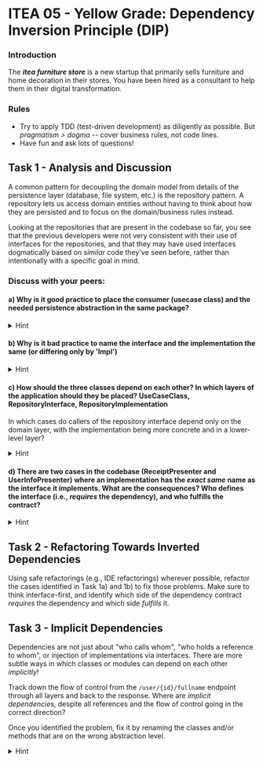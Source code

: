 # ITEA 05 - Yellow Grade: Dependency Inversion Principle (DIP)

### Introduction

The ***itea furniture store*** is a new startup that primarily sells furniture and
home decoration in their stores. You have been hired as a consultant to help
them in their digital transformation.

### Rules

* Try to apply TDD (test-driven development) as diligently as possible. But *pragmatism > dogma* -- cover business rules, not code lines.
* Have fun and ask lots of questions!

## Task 1 - Analysis and Discussion

A common pattern for decoupling the domain model from details of the persistence
layer (database, file system, etc.) is the repository pattern. A repository lets
us access domain entities without having to think about how they are persisted
and to focus on the domain/business rules instead.

Looking at the repositories that are present in the codebase so far, you see that
the previous developers were not very consistent with their use of interfaces for
the repositories, and that they may have used interfaces dogmatically based on *similar*
code they've seen before, rather than intentionally with a specific goal in mind.

### Discuss with your peers:

#### a) Why is it good practice to place the consumer (usecase class) and the needed persistence abstraction in the same package?

<details>
<summary>Hint</summary>
A common symptom is when the repository interface (a domain concept) is defined
in the persistence package, together with its implementation, which makes it difficult
for developers to conceptually separate those very different concepts.
</details>


#### b) Why is it bad practice to name the interface and the implementation the same (or differing only by 'Impl')

<details>
<summary>Hint</summary>
A typical indicator is the presence of the `Impl` suffix with the rest of the class
name being just the interface name. If that is the case, then often the interface
name is too specific, or the implementation name could be named more explicitly
(i.e., what is it that makes this implementation more concrete than the interface?
What distinguishes it from other possible implementations?).

Another indicator is if the interface and the implementation  reside in the same
package or layer. Which of the two classes in the dependency contract *requires*
the dependency, and which one has to *provide* it in order to fulfill the contract?

E.g., imagine plugins for your favorite IDE were to define the contract that they
need in order to provide their functionality, and the IDE had to fulfill it. The
IDE would depend on *every* plugin.
</details>

#### c) How should the three classes depend on each other? In which layers of the application should they be placed?  UseCaseClass, RepositoryInterface, RepositoryImplementation

In which cases do callers of the repository interface depend only on the domain layer, with the implementation being more concrete and in a lower-level layer?

<details>
<summary>Hint</summary>
We want use cases to only depend on a repository interface for
accessing domain entities:<br>
use case --> repository interface <-- repository implementation

The domain/business rules are the highest level, and the "center"
of the application. Lower levels (use cases, persistence) depend on
the domain, but the domain has no dependencies on the infrastructure
or on application-specific code.
</details>

#### d) There are two cases in the codebase (ReceiptPresenter and UserInfoPresenter) where an implementation has the *exact same* name as the interface it implements. What are the consequences? Who defines the interface (i.e., *requires* the dependency), and who fulfills the contract?

<details>
<summary>Hint</summary>
It's the `ReceiptPresenter` and `UserInfoPresenter`. If that is a fitting name, there is no need to
decrease readability by adding an `Impl` suffix. The `Impl` suffix is not
needed to indicate an implementation (that would be the generally discouraged
Hungarian notation, and of course classes are implementations - imagine having
`ListImpl` instead of `ArrayList`), but often only because the name must be
unique and the desired name is already taken by the interface.

So then, how can the class have the same name as its interface in this case?
Remember: Lower-level layers should depend on higher level interfaces, and
the dependencies should point inwards towards the application core.
</details>

## Task 2 - Refactoring Towards Inverted Dependencies

Using safe refactorings (e.g., IDE refactorings) wherever possible, refactor
the cases identified in Task 1a) and 1b) to fix those problems. Make sure
to think interface-first, and identify which side of the dependency contract
*requires* the dependency and which side *fulfills* it.

## Task 3 - Implicit Dependencies

Dependencies are not just about "who calls whom", "who holds a reference to
whom", or injection of implementations via interfaces. There are more
subtle ways in which classes or modules can depend on each other *implicitly*!

Track down the flow of control from the `/user/{id}/fullname` endpoint through
all layers and back to the response. Where are *implicit dependencies*, despite
all references and the flow of control going in the correct direction?

Once you identified the problem, fix it by renaming the classes and/or methods
that are on the wrong abstraction level.

<details>
<summary>Hint</summary>
The endpoint correctly returns the full name for the given user ID, as
indicated by its name and path. It does so by calling the `GetUserInfoUseCase`,
which then returns the user info in the form of the user's full name.
But what if, in the future, more user info is added instead of just the
full name?

This is not about predicting the future, the problem lies
in the naming: `GetUserInfoUseCase` is simply more abstract than
`getFullNameByUserId`. If we add something to the "user info", the caller -
who expects only the full name - is affected. The opposite would be fine:
A user info endpoint which only intends to return the full name for now
can specifically request the full name for a given user ID, and if what
constitutes the user info changes later on, it can choose to invoke a
different use case).

Low-level details that are close to the infrastructure, like user interfaces
or web API endpoints, depend on more abstract application-specific use cases,
but those use cases should not need to know nor care about who calls them
(HTTP requests, button clicks, CLI commands, Siri voice commands, etc.).
They just fulfill one of the use cases of the application, i.e., they only
care about *why* they are invoked.
</details>
